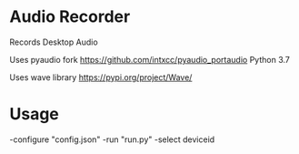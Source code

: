 # Audio Recorder
 Records Desktop Audio
 
 Uses pyaudio fork https://github.com/intxcc/pyaudio_portaudio Python 3.7
 
 Uses wave library https://pypi.org/project/Wave/
 
# Usage
  -configure "config.json"
  -run "run.py"
  -select deviceid
